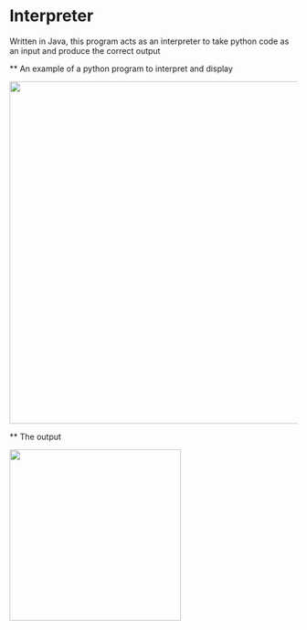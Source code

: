 # Interpreter
Written in Java, this program acts as an interpreter to take python code as an input and produce the correct output

** An example of a python program to interpret and display

<a href="url"><img src="https://github.com/rimanov/Interpreter/blob/main/resources/python.png" align="center"  width="600" ></a>


** The output      

<a href="url"><img src="https://github.com/rimanov/Interpreter/blob/main/resources/result.png" align="center" height="300" width="300" ></a>
